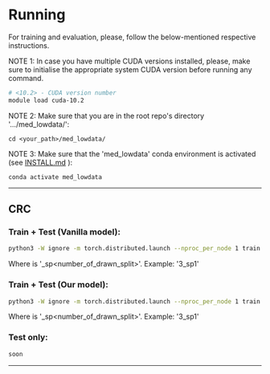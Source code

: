 # Running

For training and evaluation, please, follow the below-mentioned respective instructions.

NOTE 1: In case you have multiple CUDA versions installed, please, make sure to initialise the appropriate system CUDA version before running any command.
```bash
# <10.2> - CUDA version number
module load cuda-10.2
```

NOTE 2: Make sure that you are in the root repo's directory '.../med_lowdata/':
```
cd <your_path>/med_lowdata/
```

NOTE 3: Make sure that the 'med_lowdata' conda environment is activated (see [INSTALL.md](INSTALL.md) ):
```
conda activate med_lowdata
```

<hr />


## CRC

### Train + Test (Vanilla model):

```bash
python3 -W ignore -m torch.distributed.launch --nproc_per_node 1 train.py --name CRC_test --dataset CRC --img_size 196 --resize_size 224 --train_batch_size 24 --eval_batch_size 24 --learning_rate 0.01 --num_steps 5000 --fp16 --eval_every 200 --vanilla --split '<split>' --data_root '<dataset_path>/CRC_colorectal_cancer_histology'
```
Where <split> is '<percentage>_sp<number_of_drawn_split>'. Example: '3_sp1'

### Train + Test (Our model):
```bash
python3 -W ignore -m torch.distributed.launch --nproc_per_node 1 train.py --name CRC_test --dataset CRC --img_size 196 --resize_size 224 --train_batch_size 24 --eval_batch_size 24 --learning_rate 0.01 --num_steps 5000 --fp16 --eval_every 200 --split '<split>' --data_root '<dataset_path>/CRC_colorectal_cancer_histology'
```
Where <split> is '<percentage>_sp<number_of_drawn_split>'. Example: '3_sp1'

### Test only:
```bash
soon
```


<hr />

